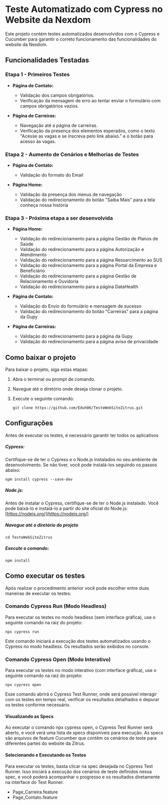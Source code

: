 # Teste Automatizado com Cypress no Website da Nexdom

Este projeto contém testes automatizados desenvolvidos com o Cypress e Cucumber para garantir o correto funcionamento das funcionalidades do website da Nexdom.

## Funcionalidades Testadas

### Etapa 1 - Primeiros Testes

- **Página de Contato:**
  - Validação dos campos obrigatórios.
  - Verificação da mensagem de erro ao tentar enviar o formulário com campos obrigatórios vazios.

- **Página de Carreiras:**

  - Navegação até a página de carreiras.
  - Verificação da presença dos elementos esperados, como o texto "Acesse as vagas e se inscreva pelo link abaixo." e o botão para acesso às vagas.


### Etapa 2 - Aumento de Cenários e Melhorias de Testes

- **Página de Contato:**
    - Validação do formato do Email
 
- **Página Home:**
    - Validação da presença dos menus de navegação
    - Validação do redirecionamento do botão "Saiba Mais" para a tela conheça nossa história

### Etapa 3 - Próxima etapa a ser desenvolvida

- **Página Home:**
    - Validação do redirecionamento para a página Gestão de Planos de Saúde
    - Validação do redirecionamento para a página Autorização e Atendimento
    - Validação do redirecionamento para a página Ressarcimento ao SUS
    - Validação do redirecionamento para a página Portal da Empresa e Beneficiário
    - Validação do redirecionamento para a página Gestão de Relacionamento e Ouvidoria
    - Validação do redirecionamento para a página DataHealth

- **Página de Contato:**
    - Validação do Envio do formulário e mensagem de sucesso
    - Validação do redirecionamento do botão "Carreiras" para a página da Gupy

- **Página de Carreiras:**
    - Validação do redirecionamento para a página da Gupy
    - Validação do redirecionamento para a página aviso de privacidade

## Como baixar o projeto

Para baixar o projeto, siga estas etapas:

1. Abra o terminal ou prompt de comando.
2. Navegue até o diretório onde deseja clonar o projeto.
3. Execute o seguinte comando:

       git clone https://github.com/Eduh06/TesteWebSiteZitrus.git

## Configurações

Antes de executar os testes, é necessário garantir ter todos os aplicativos

##### Cypress: 

Certifique-se de ter o Cypress e o Node.js instalados no seu ambiente de desenvolvimento. Se não tiver, você pode instalá-los seguindo os passos abaixo:

    npm install cypress --save-dev

##### Node.js:
   Antes de instalar o Cypress, certifique-se de ter o Node.js instalado. Você pode baixá-lo e instalá-lo a partir do site oficial do Node.js: [https://nodejs.org/](https://nodejs.org/)


##### Navegue até o diretório do projeto 

    cd TesteWebSiteZitrus

##### Execute o comando:

    npm install


## Como executar os testes

Após realizar o procedimento anterior você pode escolher entre duas maneiras de executar os testes:

### Comando Cypress Run (Modo Headless)

Para executar os testes no modo headless (sem interface gráfica), use o seguinte comando na raiz do projeto:

    npx cypress run


Este comando iniciará a execução dos testes automatizados usando o Cypress no modo headless. Os resultados serão exibidos no console.

### Comando Cypress Open (Modo Interativo)

Para executar os testes no modo interativo (com interface gráfica), use o seguinte comando na raiz do projeto:

    npx cypress open


Esse comando abrirá o Cypress Test Runner, onde será possivel interagir com os testes em tempo real, verificar os resultados detalhados e depurar os testes conforme necessário.

#### Visualizando as Specs

Ao executar o comando npx cypress open, o Cypress Test Runner será aberto, e você verá uma lista de specs disponíveis para execução. As specs são arquivos de feature Cucumber que contêm os cenários de teste para diferentes partes do website da Zitrus.

#### Selecionando e Executando os Testes
Para executar os testes, basta clicar na spec desejada no Cypress Test Runner. Isso iniciará a execução dos cenários de teste definidos nessa spec, e você poderá acompanhar o progresso e os resultados diretamente na interface do Test Runner.
- Page_Carreira.feature
- Page_Contato.feature
